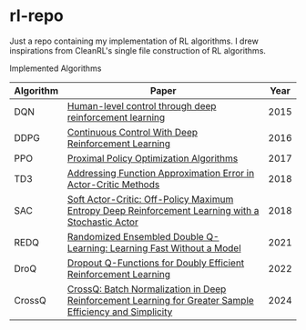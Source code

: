 # rl-repo
Just a repo containing my implementation of RL algorithms. I drew inspirations from CleanRL's single file construction of RL algorithms. 

Implemented Algorithms

| Algorithm | Paper | Year |
| ---  | --- | --- |
| DQN  | [Human-level control through deep reinforcement learning](https://www.nature.com/articles/nature14236) | 2015 |
| DDPG | [Continuous Control With Deep Reinforcement Learning](https://arxiv.org/abs/1509.02971) | 2016 |
| PPO  | [Proximal Policy Optimization Algorithms](https://arxiv.org/abs/1802.09477) | 2017 |
| TD3  | [Addressing Function Approximation Error in Actor-Critic Methods](https://arxiv.org/abs/1802.09477) | 2018 |
| SAC  | [Soft Actor-Critic: Off-Policy Maximum Entropy Deep Reinforcement Learning with a Stochastic Actor](https://arxiv.org/abs/1801.01290) | 2018
| REDQ | [Randomized Ensembled Double Q-Learning: Learning Fast Without a Model](https://arxiv.org/abs/2101.05982) | 2021
| DroQ | [Dropout Q-Functions for Doubly Efficient Reinforcement Learning](https://arxiv.org/abs/2110.02034) | 2022
| CrossQ | [CrossQ: Batch Normalization in Deep Reinforcement Learning for Greater Sample Efficiency and Simplicity](https://arxiv.org/abs/1902.05605v4) | 2024 |